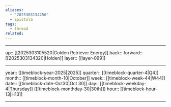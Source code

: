 ```yaml
---
aliases:
  - "2025303134256"
  - Epistola
tags:
  - thread
related:
---
```




***

up:: [[2025303105520|Golden Retriever Energy]]
back:: 
forward:: [[2025303134320|Holden]]
layer:: [[layer-099]]

***

year:: [[timeblock-year-2025|2025]]
quarter:: [[timeblock-quarter-4|Q4]]
month:: [[timeblock-month-10|October]]
week:: [[timeblock-week-44|W44]]
date:: [[timeblock-date-Oct30|Oct 30]]
day:: [[timeblock-weekday-4|Thursday]] ([[timeblock-monthday-30|30th]])
hour:: [[timeblock-hour-13|H13]]

***
